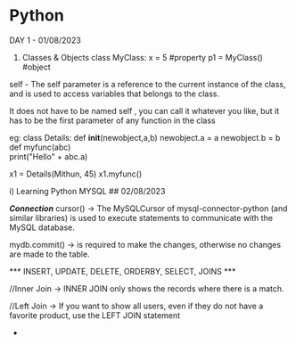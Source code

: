 # Python
DAY 1 - 01/08/2023
1) Classes & Objects
class MyClass:
    x = 5 #property
p1 = MyClass() #object

self - The self parameter is a reference to the current instance of the class, and is used to access variables that belongs to the class.

It does not have to be named self , you can call it whatever you like, but it has to be the first parameter of any function in the class

eg:
class Details:
  def __init__(newobject,a,b)
    newobject.a = a
    newobject.b = b
  def myfunc(abc)  
    print("Hello" + abc.a)

x1 = Details(Mithun, 45)
x1.myfunc()

i) Learning Python MYSQL  ## 02/08/2023

***Connection***
 cursor() -> The MySQLCursor of mysql-connector-python (and similar libraries) is used to execute statements to communicate with the MySQL database.

 mydb.commit() -> is required to make the changes, otherwise no changes are made to the table.

 *** INSERT, UPDATE, DELETE, ORDERBY, SELECT, JOINS ***

//Inner Join -> INNER JOIN only shows the records where there is a match.

//Left Join -> If you want to show all users, even if they do not have a favorite product, use the LEFT JOIN statement

 * 


